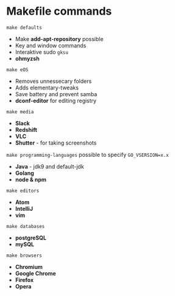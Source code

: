 # Makefile commands

`make defaults`
* Make **add-apt-repository** possible
* Key and window commands
* Interaktive sudo `gksu`
* **ohmyzsh**

`make eOS`
* Removes unnessecary folders
* Adds elementary-tweaks
* Save battery and prevent samba
* **dconf-editor** for editing registry

`make media`
* **Slack**
* **Redshift**
* **VLC**
* **Shutter** - for taking screenshots

`make programming-languages`
possible to specify `GO_VSERSION=x.x`
* **Java** - jdk9 and default-jdk
* **Golang**
* **node & npm**

`make editors`
* **Atom**
* **IntelliJ**
* **vim**

`make databases`
* **postgreSQL**
* **mySQL**

`make browsers`
* **Chromium**
* **Google Chrome**
* **Firefox**
* **Opera**
